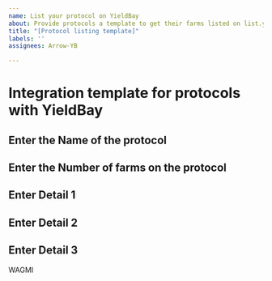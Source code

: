 ```yaml
---
name: List your protocol on YieldBay
about: Provide protocols a template to get their farms listed on list.yieldbay.io
title: "[Protocol listing template]"
labels: ''
assignees: Arrow-YB

---
```


# Integration template for protocols with YieldBay

## Enter the Name of the protocol

## Enter the Number of farms on the protocol

## Enter Detail 1

## Enter Detail 2

## Enter Detail 3

WAGMI
